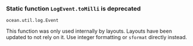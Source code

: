### Static function `LogEvent.toMilli` is deprecated

`ocean.util.log.Event`

This function was only used internally by layouts.
Layouts have been updated to not rely on it.
Use integer formatting or `sformat` directly instead.
